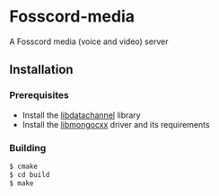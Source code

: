 # Fosscord-media
A Fosscord media (voice and video) server


## Installation
### Prerequisites
- Install the [libdatachannel](https://github.com/paullouisageneau/libdatachannel) library
- Install the [libmongocxx](http://mongocxx.org/mongocxx-v3/installation/) driver and its requirements

### Building 

```bash
$ cmake
$ cd build
$ make
```
